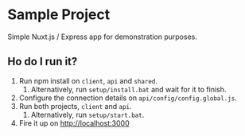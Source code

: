 # Sample Project
Simple Nuxt.js / Express app for demonstration purposes.

## Ho do I run it?

1. Run npm install on `client`, `api` and `shared`.
    1. Alternatively, run `setup/install.bat` and wait for it to finish.
2. Configure the connection details on `api/config/config.global.js`.
3. Run both projects, `client` and `api`.
    1. Alternatively, run `setup/start.bat`.
4. Fire it up on [http://localhost:3000]()